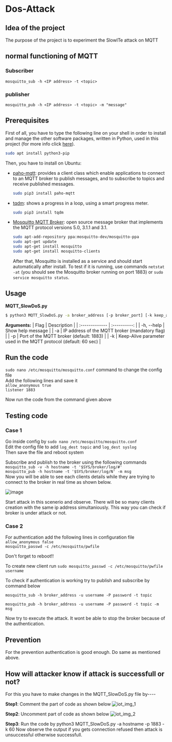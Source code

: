 # Dos-Attack

## Idea of the project

The purpose of the project is to experiment the SlowITe attack on MQTT

## normal functioning of MQTT

### Subscriber
`mosquitto_sub -h <IP address> -t <topic>`
### publisher
`mosquitto_pub -h <IP address> -t <topic> -m "message"`

## Prerequisites

First of all, you have to type the following line on your shell in order to install and manage the other software packages, written in Python, used in this project (for more info click [here](https://linuxize.com/post/how-to-install-pip-on-ubuntu-18.04/)).

```bash
sudo apt install python3-pip
```
Then, you have to install on Ubuntu:

 - [paho-mqtt](https://pypi.org/project/paho-mqtt/): provides a client class which enable applications to connect to an MQTT broker to publish messages, and to subscribe to topics and receive published messages.
	  ```bash
	 sudo pip3 install paho-mqtt
	```
 - [tqdm](https://pypi.org/project/tqdm/): shows a progress in a loop, using a smart progress meter.
	 ```bash
	 sudo pip3 install tqdm
	```
 - [Mosquitto MQTT Broker](https://mosquitto.org/): open source message broker that implements the MQTT protocol versions 5.0, 3.1.1 and 3.1. 
	 ```bash
	 sudo apt-add-repository ppa:mosquitto-dev/mosquitto-ppa
	 sudo apt-get update
	 sudo apt-get install mosquitto
	 sudo apt-get install mosquitto-clients
	```
	After that, Mosquitto is installed as a service and should start automatically after install. To test if it is running, use commands `netstat -at` (you should see the Mosquitto broker running on port 1883) or `sudo service mosquitto status`.
  
  ## Usage
**MQTT_SlowDoS.py**
```bash
$ python3 MQTT_SlowDoS.py -a broker_address [-p broker_port] [-k keep_alive] [-h | --help]
```


**Arguments:**
| Flag           | Description    | 
| :------------- | :----------: | 
|  -h, --help    | Show help message  | 
| -a             | IP address of the MQTT broker (mandatory flag) | 
| -p             | Port of the MQTT broker (default: 1883) | 
| -k             | Keep-Alive parameter used in the MQTT protocol (default: 60 sec) | 


## Run the code
`sudo nano /etc/mosquitto/mosquitto.conf` command to change the config file <br>
Add the following lines and save it <br>
`allow_anonymous true`<br>
`listener 1883`<br>

Now run the code from the command given above

## Testing code
### Case 1
Go inside config by `sudo nano /etc/mosquitto/mosquitto.conf`<br>
Edit the config file to add `log_dest topic` and `log_dest syslog`<br>
Then save the file and reboot system <br>

Subscribe and publish to the broker using the following commands<br>
`mosquitto_sub -v -h hostname -t '$SYS/broker/log/#'`<br>
`mosquitto_pub -h hostname -t '$SYS/broker/log/N' -m msg`<br>
Now you will be able to see each clients details while they are trying to connect to the broker in real time as shown below.

![image](https://user-images.githubusercontent.com/57555177/167286358-af067ac8-5c2d-4e82-9dfd-8e9f9a262382.png)

Start attack in this scenerio and observe. There will be so many clients creation with the same ip address simultaniously. This way you can check if broker is under attack or not.

### Case 2
For authentication add the following lines in configuration file<br>
`allow_anonymous false`<br>
`mosquitto_passwd -c /etc/mosquitto/pwfile`<br>

Don't forget to reboot!!

To create new client run `sudo mosquitto_passwd -c /etc/mosquitto/pwfile username`

To check if authentication is working try to publish and subscribe by command below

`mosquitto_sub -h broker_address -u username -P password -t topic`

`mosquitto_pub -h broker_address -u username -P password -t topic -m msg`

Now try to execute the attack. It wont be able to stop the broker because of the authentication.

## Prevention
For the prevention authentication is good enough. Do same as mentioned above.

## How will attacker know if attack is successfull or not?
For this you have to make changes in the MQTT_SlowDoS.py file by----

<b>Step1</b>: Comment the part of code as shown below
![iot_img_1](https://user-images.githubusercontent.com/57555177/167286729-94f72086-bf1d-48d5-a81f-2fb27ab3f9ac.png)

<b>Step2</b>: Uncomment part of code as shown below
![iot_img_2](https://user-images.githubusercontent.com/57555177/167286744-7d0fcfcc-5482-4140-bd76-9cac7f55670d.png)

<b>Step3</b>: Run the code by python3 MQTT_SlowDoS.py -a hostname -p 1883 -k 60
Now observe the output if you gets connection refused then attack is unsuccessful otherwise successfull.


